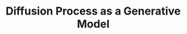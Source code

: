 ---
name: Arya Mazumdar
email: amazumdar@gmail.com
photo: https://datascience.ucsd.edu/wp-content/uploads/2022/09/Arya-Mazumdar-1.jpg
website: https://mazumdar.ucsd.edu/
domain: B05
title: Diffusion Process as a Generative Model
bio: "Arya Mazumdar is an Associate Professor of Data Science in UC San Diego. Arya obtained his Ph.D. degree from University of Maryland, College Park specializing in information theory, which is the science of quantifying of information, and belongs to the intersection of statistics and engineering/computer science. Subsequently Arya was a postdoctoral scholar at Massachusetts Institute of Technology, an assistant professor in University of Minnesota, and an assistant followed by associate professor in University of Massachusetts Amherst. Arya is interested in aspects of statistical inference, and optimization now-a-days."
description: "Diffusion process is a mathematical model used to describe how particles spread out over time. The diffusion process starts with an initial state and then iteratively updates the state of the system by applying a series of random perturbations. Each perturbation is assumed to be small and random, and the overall behavior of the system emerges as a result of the accumulation of these random perturbations. This has found an application in artificial image generation. You can progressively add noise to an image to create an extremely noisy image that are indistinguishable from pure noise. However, if we know the reverse process, we can perform a denoising to get the original image back. People have learned this reverse diffusion process and applied them to pure noise to get artificial images. "
summer: "Understand this: <a href='https://dataflowr.github.io/website/modules/18a-diffusion/'>https://dataflowr.github.io/website/modules/18a-diffusion/</a>"
oldstudent: https://hblyx.github.io/CommunityDetection/
prerequisites: Probability, Markov Chains, Inference, Signal Processing, Linear Algebra
time: Tuesday 11AM-12PM, In-Person
style: Students should be able to code independently
seats: 3
tag: Graphs and Deep Learning
---